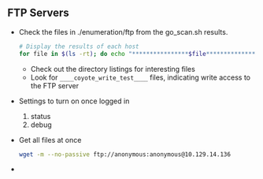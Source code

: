 ## FTP Servers

- Check the files in ./enumeration/ftp from the go_scan.sh results.  

   ```bash
   # Display the results of each host
   for file in $(ls -rt); do echo "****************$file*******************"; cat $file; done | less
   ```

   - Check out the directory listings for interesting files
   - Look for `____coyote_write_test____` files, indicating write access to the FTP server

- Settings to turn on once logged in

  1. status
  2. debug

- Get all files at once
  ```bash
  wget -m --no-passive ftp://anonymous:anonymous@10.129.14.136
  ```

- 

